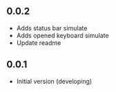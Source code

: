 ## 0.0.2

* Adds status bar simulate
* Adds opened keyboard simulate
* Update readme

## 0.0.1

* Initial version (developing)
